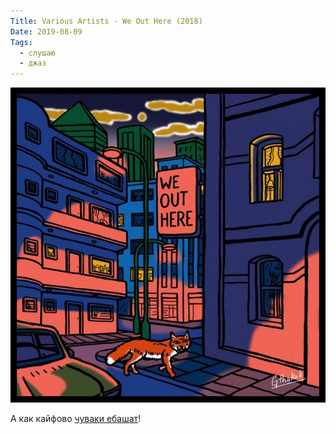 ```yaml
---
Title: Various Artists - We Out Here (2018)
Date: 2019-08-09
Tags:
  - слушаю
  - джаз
---
```


![We Out Here](images/we-out-here.jpg)

А как кайфово [чуваки ебашат](https://www.discogs.com/Various-We-Out-Here/master/1312469)!